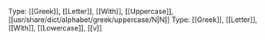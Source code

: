 Type: [[Greek]], [[Letter]], [[With]], [[Uppercase]], [[usr/share/dict/alphabet/greek/uppercase/Ν|Ν]]
Type: [[Greek]], [[Letter]], [[With]], [[Lowercase]], [[ν]]
